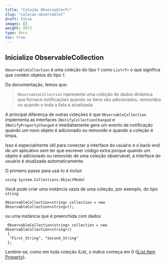 ```yaml
---
title: "Coleção Observable<T>"
slug: "colecao-observablet"
draft: false
images: []
weight: 9972
type: docs
toc: true
---
```


## Inicialize ObservableCollection<T>
`ObservableCollection` é uma coleção do tipo `T` como `List<T>` o que significa que contém objetos do tipo `T`.

Da documentação, lemos que:

> `ObservableCollection` representa uma coleção de dados dinâmica que
> fornece notificações quando os itens são adicionados, removidos ou quando o
> toda a lista é atualizada.

A principal diferença de outras coleções é que `ObservableCollection` implementa as interfaces `INotifyCollectionChanged` e `INotifyPropertyChanged` e imediatamente gera um evento de notificação quando um novo objeto é adicionado ou removido e quando a coleção é limpa.

Isso é especialmente útil para conectar a interface do usuário e o back-end de um aplicativo sem ter que escrever código extra porque quando um objeto é adicionado ou removido de uma coleção observável, a interface do usuário é atualizada automaticamente.

O primeiro passo para usá-lo é incluir

    using System.Collections.ObjectModel

Você pode criar uma instância vazia de uma coleção, por exemplo, do tipo `string`

    ObservableCollection<string> collection = new ObservableCollection<string>();

ou uma instância que é preenchida com dados

     ObservableCollection<string> collection = new ObservableCollection<string>()
     {
      "First_String", "Second_String"
     };

Lembre-se, como em toda coleção IList, o índice começa em 0 ([IList<T>.Item Property][1]).


[1]: https://msdn.microsoft.com/en-us/library/ewthkb10(v=vs.110).aspx "IList&lt;T&gt;.Item Property"

